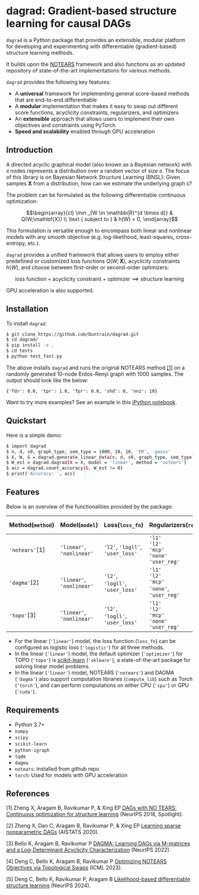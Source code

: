 # dagrad: Gradient-based structure learning for causal DAGs

`dagrad` is a Python package that provides an extensible, modular platform for developing and experimenting with differentiable (gradient-based) structure learning methods. 

It builds upon the [NOTEARS][notears] framework and also functions as an updated repository of state-of-the-art implementations for various methods.

`dagrad` provides the following key features:

- A **universal** framework for implementing general score-based methods that are end-to-end differentiable 
- A **modular** implementation that makes it easy to swap out different score functions, acyclicity constraints, regularizers, and optimizers
- An **extensible** approach that allows users to implement their own objectives and constraints using PyTorch
- **Speed and scalability** enabled through GPU acceleration

## Introduction 

A directed acyclic graphical model (also known as a Bayesian network) with `d` nodes represents a distribution over a random vector of size `d`. The focus of this library is on Bayesian Network Structure Learning (BNSL): Given samples $\mathbf{X}$ from a distribution, how can we estimate the underlying graph `G`?

The problem can be formulated as the following differentiable continuous optimization:

```math
\begin{array}{cl}
\min _{W \in \mathbb{R}^{d \times d}} & Q(W;\mathbf{X}) \\
\text { subject to } & h(W) = 0,
\end{array}
```
This formulation is versatile enough to encompass both linear and nonlinear models with any smooth objective (e.g. log-likelihood, least-squares, cross-entropy, etc.).

`dagrad` provides a unified framework that allows users to employ either predefined or customized loss functions $Q(W;\mathbf{X})$, acyclicity constraints $h(W)$, and choose between first-order or second-order optimizers:
```math
\text{loss~function} + \text{acyclicity~constraint} + \text{optimizer} \implies \text{structure~learning}
```

GPU acceleration is also supported.

## Installation
To install `dagrad`:

```bash
$ git clone https://github.com/Duntrain/dagrad.git
$ cd dagrad/
$ pip install -e .
$ cd tests
$ python test_fast.py
```

The above installs `dagrad` and runs the original NOTEARS method [[1]][notears] on a randomly generated 10-node Erdos-Renyi graph with 1000 samples. The output should look like the below:
```
{'fdr': 0.0, 'tpr': 1.0, 'fpr': 0.0, 'shd': 0, 'nnz': 10}
```

Want to try more examples? See an example in this [iPython notebook][examples].

## Quickstart
Here is a simple demo:
```bash
$ import dagrad 
$ n, d, s0, graph_type, sem_type = 1000, 10, 10, 'ER', 'gauss'
$ X, W, G = dagrad.generate_linear_data(n, d, s0, graph_type, sem_type)
$ W_est = dagrad.dagrad(X = X, model = 'linear', method = 'notears')
$ acc = dagrad.count_accuracy(G, W_est != 0)
$ print('Accuracy: ', acc)
```

## Features
Below is an overview of the functionalities provided by the package:


| __Method(`method`)__ | __Model(`model`)__ |__Loss(`loss_fn`)__ |__Regularizers(`reg`)__|__h(`h_fn`)__ |__Optimizer(`optimizer`)__  | __Computation Library(`compute_lib`)__ |__Device(`device`)__|
| --------   | --------  |----|---|-------------------|----| ----------| --------------| 
|`'notears'`[1]    | `'linear'`,<br>`'nonlinear'`   |`'l2'`, `'logll'`, `'user_loss'`|`'l1'`<br> `'l2'`<br> `'mcp'`<br> `'none'`<br>`'user_reg'` |`'h_exp_sq'`<br>`'h_poly_sq'`<br>`'h_poly_abs'`<br>`'user_h'` |Adam(`'adam'`),<br>LBFGS(`'lbfgs'`)        |  Numpy(`'numpy'`),<br>Torch(`'torch'`),  |  CPU(`'cpu'`)<br>CUDA(`'cuda'`)      | 
| `'dagma'`[2]      | `'linear'`,<br>`'nonlinear'`    |`'l2'`, <br>  `'logll'`, <br> `'user_loss'`|`'l1'`<br> `'l2'`<br> `'mcp'`<br> `'none'`, `'user_reg'`| `'h_logdet_sq'`<br>`'h_logdet_abs'`<br>`'user_h'` |Adam(`'adam'`)            |  Numpy(`'numpy'`)<br>Torch(`'torch'`)  |  CPU(`'cpu'`)<br>CUDA(`'cuda'`)      |
| `'topo'`[3]       |`'linear'`,<br>`'nonlinear'`   |`'l2'`,<br> `'logll'`,<br>`'user_loss'`| `'l1'`<br> `'l2'`<br> `'mcp'`<br> `'none'`<br> `'user_reg'` |`'h_exp_topo'`<br>`'h_logdet_topo'`<br>`'h_poly_topo'`<br>`'user_h'` |Adam(`'adam'`),<br> LBFGS(`'lbfgs'`)|  Numpy(`'numpy'`) for linear <br> Torch(`'torch'`) for nonlinear |  CPU(`'cpu'`)     | 


<!-- | __Method(`method`)__ | __Model(`model`)__ |__Loss(`loss_fn`)__ |__Regularizers(`reg`)__|__h(`h_fn`)__ |__Optimizer(`optimizer`)__ | __Computation Library(`compute_lib`)__|__Device(`device`)__|
| --------   | --------  |----|---|-------------------|----| ----------| --------------| 
| NOTEARS<br>(`'notears'`)[1]     | NonLinear(`'nonlinear'`)   |`'l2'`<br> `'logll'`<br> `'user_loss'`|`'l1'`<br> `'l2'`<br> `'mcp'`<br>`'none'`<br> `'user_reg'` |`'h_exp_sq'`<br>`'h_poly_sq'`<br>`'h_poly_abs'`<br>`'user_h'` |Adam(`'adam'`)<br>LBFGS(`lbfgs`)        |  Torch(`'torch'`)  |  CPU(`'cpu'`)<br>CUDA(`'cuda'`)      | 
| DAGAM<br>(`'dagma'`)[2]       | NonLinear(`'nonlinear'`)     |`'l2'`<br> `'logll'`<br> `'user_loss'`|`'l1'`<br> `'l2'`<br> `'mcp'`<br> `'none'`<br> `'user_reg'`| `'h_logdet_sq'`<br>`'h_logdet_abs'`<br>`'user_h'` |Adam(`'adam'`)<br>LBFGS(`lbfgs`)            |  Torch(`'torch'`)  |  CPU(`'cpu'`)<br>CUDA(`'cuda'`)      |
| TOPO<br>(`'topo'`)[3]      | NonLinear(`'nonlinear'`)     |`'l2'`<br> `'logll'`<br> `'user_loss'`| `'l1'`<br> `'l2'`<br> `'mcp'`<br>`'none'`<br> `'user_reg'` |`'h_exp_topo'`<br>`'h_logdet_topo'`<br>`'h_poly_topo'`<br>`'user_h'` |Adam(`'adam'`)<br>LBFGS(`lbfgs`)|  Torch(`'torch'`) |  CPU(`'cpu'`)     |  -->

- For the linear (`'linear'`) model, the loss function (`loss_fn`) can be configured as logistic loss (`'logistic'`) for all three methods.
- In the linear (`'linear'`) model, the default optimizer (`'optimizer'`) for TOPO (`'topo'`) is [scikit-learn](https://scikit-learn.org/stable/) (`'sklearn'`), a state-of-the-art package for solving linear model problems.
- In the linear (`'linear'`) model, NOTEARS (`'notears'`) and DAGMA (`'dagma'`) also support computation libraries (`compute_lib`) such as Torch (`'torch'`), and can perform computations on either CPU (`'cpu'`) or GPU (`'cuda'`).
## Requirements
- Python 3.7+
- `numpy`
- `scipy`
- `scikit-learn`
- `python-igraph`
- `tqdm`
- `dagma`
- `notears`: installed from github repo
- `torch`: Used for models with GPU acceleration



## References

[1] Zheng X, Aragam B, Ravikumar P, & Xing EP [DAGs with NO TEARS: Continuous optimization for structure learning][notears] (NeurIPS 2018, Spotlight).

[2] Zheng X, Dan C, Aragam B, Ravikumar P, & Xing EP [Learning sparse nonparametric DAGs][notearsmlp] (AISTATS 2020).

[3] Bello K, Aragam B, Ravikumar P [DAGMA: Learning DAGs via M-matrices and a Log-Determinant Acyclicity Characterization][dagma] (NeurIPS 2022). 

[4] Deng C, Bello K, Aragam B, Ravikumar P [Optimizing NOTEARS Objectives via Topological Swaps][topo] (ICML 2023).

[5] Deng C, Bello K, Ravikumar P, Aragam B [Likelihood-based differentiable structure learning][logll] (NeurIPS 2024).

[notears]: https://arxiv.org/abs/1803.01422
[notearsmlp]: https://arxiv.org/abs/1909.13189
[dagma]: https://arxiv.org/abs/2209.08037
[topo]: https://arxiv.org/abs/2305.17277
[examples]: https://github.com/Duntrain/dagrad/blob/master/examples/examples.ipynb
[logll]: https://arxiv.org/pdf/2410.06163?
[notears_repo]: https://github.com/xunzheng/notears
